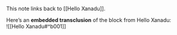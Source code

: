 

This note links back to [[Hello Xanadu]].  

Here’s an **embedded transclusion** of the block from Hello Xanadu:  
![[Hello Xanadu#^b001]]
